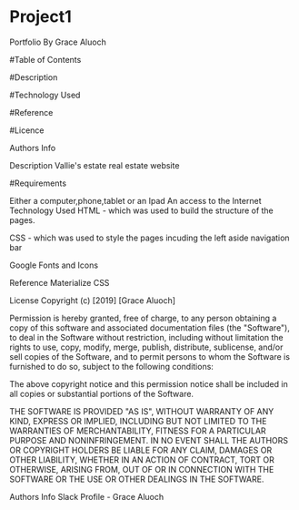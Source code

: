 # Project1
Portfolio By Grace Aluoch

#Table of Contents

#Description

#Technology Used

#Reference

#Licence

Authors Info

Description
Vallie's estate real estate website

#Requirements

Either a computer,phone,tablet or an Ipad
An access to the Internet
Technology Used
HTML - which was used to build the structure of the pages.

CSS - which was used to style the pages incuding the left aside navigation bar

Google Fonts and Icons

Reference
Materialize CSS

License
Copyright (c) [2019] [Grace Aluoch]

Permission is hereby granted, free of charge, to any person obtaining a copy of this software and associated documentation files (the "Software"), to deal in the Software without restriction, including without limitation the rights to use, copy, modify, merge, publish, distribute, sublicense, and/or sell copies of the Software, and to permit persons to whom the Software is furnished to do so, subject to the following conditions:

The above copyright notice and this permission notice shall be included in all copies or substantial portions of the Software.

THE SOFTWARE IS PROVIDED "AS IS", WITHOUT WARRANTY OF ANY KIND, EXPRESS OR IMPLIED, INCLUDING BUT NOT LIMITED TO THE WARRANTIES OF MERCHANTABILITY, FITNESS FOR A PARTICULAR PURPOSE AND NONINFRINGEMENT. IN NO EVENT SHALL THE AUTHORS OR COPYRIGHT HOLDERS BE LIABLE FOR ANY CLAIM, DAMAGES OR OTHER LIABILITY, WHETHER IN AN ACTION OF CONTRACT, TORT OR OTHERWISE, ARISING FROM, OUT OF OR IN CONNECTION WITH THE SOFTWARE OR THE USE OR OTHER DEALINGS IN THE SOFTWARE.

Authors Info
Slack Profile - Grace Aluoch
